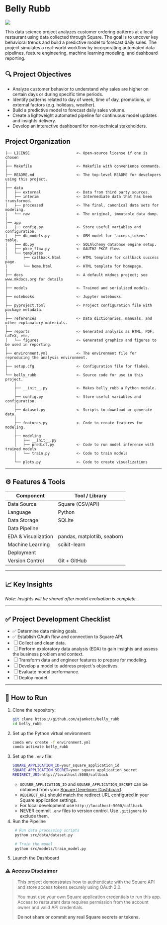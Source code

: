 # Belly Rubb

<a target="_blank" href="https://cookiecutter-data-science.drivendata.org/">
    <img src="https://img.shields.io/badge/CCDS-Project%20template-328F97?logo=cookiecutter" />
</a>

This data science project analyzes customer ordering patterns at a local restaurant using data collected through Square. The goal is to uncover key behavioral trends and build a predictive model to forecast daily sales. The project simulates a real-world workflow by incorporating automated data pipelines, feature engineering, machine learning modeling, and dashboard reporting.

## 🔍 Project Objectives

- Analyze customer behavior to understand why sales are higher on certain days or during specific time periods.
- Identify patterns related to day of week, time of day, promotions, or external factors (e.g. holidays, weather).
- Build a predictive model to forecast daily sales volume.
- Create a lightweight automated pipeline for continuous model updates and insights delivery.
- Develop an interactive dashboard for non-technical stakeholders.

## Project Organization

```
├── LICENSE                     <- Open-source license if one is chosen
|
├── Makefile                    <- Makefile with convenience commands.
|
├── README.md                   <- The top-level README for developers using this project.
|
├── data
│   ├── external                <- Data from third party sources.
│   ├── interim                 <- Intermediate data that has been transformed.
│   ├── processed               <- The final, canonical data sets for modeling.
│   └── raw                     <- The original, immutable data dump.
|
│── app
|   ├── config.py               <- Store useful variables and configuration.
|   ├── db_models.py            <- ORM model for 'access_tokens' table.
|   ├── db.py                   <- SQLAlchemy database engine setup.
|   ├── pkce_flow.py            <- OAUTH2 PKCE flow.
│   └── templates
|       ├── callback.html       <- HTML template for callback success page.
|       └── home.html           <- HTML template for homepage.
|
├── docs                        <- A default mkdocs project; see www.mkdocs.org for details
│
├── models                      <- Trained and serialized models.
│
├── notebooks                   <- Jupyter notebooks.
│
├── pyproject.toml              <- Project configuration file with package metadata.
│
├── references                  <- Data dictionaries, manuals, and other explanatory materials.
│
├── reports                     <- Generated analysis as HTML, PDF, LaTeX, etc.
│   └── figures                 <- Generated graphics and figures to be used in reporting.
│
├── environment.yml             <- The environment file for reproducing the analysis environment.
│
├── setup.cfg                   <- Configuration file for flake8.
│
└── belly_rubb                  <- Source code for use in this project.
    │
    ├── __init__.py             <- Makes belly_rubb a Python module.
    │
    ├── config.py               <- Store useful variables and configuration.
    │
    ├── dataset.py              <- Scripts to download or generate data.
    │
    ├── features.py             <- Code to create features for modeling.
    │
    ├── modeling                
    │   ├── __init__.py 
    │   ├── predict.py          <- Code to run model inference with trained models          
    │   └── train.py            <- Code to train models
    │
    └── plots.py                <- Code to create visualizations
```
---

## ⚙️ Features & Tools

| Component              | Tool / Library                      |
|------------------------|-------------------------------------|
| Data Source            | Square (CSV/API)                    |
| Language               | Python                              |
| Data Storage           | SQLite                              |
| Data Pipeline          |                                     |
| EDA & Visualization    | pandas, matplotlib, seaborn         |
| Machine Learning       | scikit-learn                        |
| Deployment             |                                     |
| Version Control        | Git + GitHub                        |

---

## 📈 Key Insights

*Note: Insights will be shared after model evaluation is complete.*

---

## ✅ Project Development Checklist
- ✅ Determine data mining goals.
- ✅ Establish OAuth flow and connection to Square API.
- ☐ Collect and clean data.
- ☐ Perform exploratory data analysis (EDA) to gain insights and assess the business problem and context.
- ☐ Transform data and engineer features to prepare for modeling.
- ☐ Develop a model to address project's objectives.
- ☐ Evaluate model performance.
- ☐ Deploy model.

---

## 🚀 How to Run

1. Clone the repository:
    ```bash
    git clone https://github.com/ajamkotc/belly_rubb
    cd belly_rubb
    ```
2. Set up the Python virtual environment:
    ```bash
    conda env create -f environment.yml
    conda activate belly_rubb
    ```
3. Set up the `.env` file:
    ```bash
    SQUARE_APPLICATION_ID=your_square_application_id
    SQUARE_APPLICATION_SECRET=your_square_application_secret
    REDIRECT_URI=http://localhost:5000/callback
    ```
    - `SQUARE_APPLICATION_ID` and `SQUARE_APPLICATION_SECRET` can be obtained from your [Square Developer Dashboard](https://developer.squareup.com/docs/devtools/developer-dashboard).
    - `REDIRECT_URI` should match the redirect URL configured in your Square application settings.
    - For local development use `http://localhost:5000/callback`.
    - NEVER commit `.env` files to version control. Use `.gitignore` to exclude them.
3. Run the Pipeline
   ```bash
    # Run data processing scripts
    python src/data/dataset.py

    # Train the model
    python src/models/train_model.py
    ```
4. Launch the Dashboard

### ⚠️ Access Disclaimer

> This project demonstrates how to authenticate with the Square API and store access tokens securely using OAuth 2.0.
>
> You must use your own Square application credentials to run this app. Access to restaurant data requires permission from the account owner and valid API credentials.
>
> **Do not share or commit any real Square secrets or tokens.**